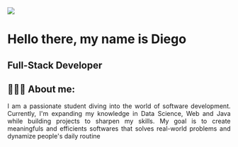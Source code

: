 <img src="https://i.pinimg.com/originals/7f/7f/28/7f7f2882899755a705a2953b6fcfc263.gif, width=100%">

# Hello there, my name is Diego

## Full-Stack Developer

## 👨🏻‍💻 About me:

<p align="justify">
I am a passionate student diving into the world of software development. Currently, I'm expanding my knowledge in Data Science, Web and Java while building projects to sharpen my skills. My goal is to create meaningfuls and efficients softwares that solves real-world problems and dynamize people's daily routine
</p>


